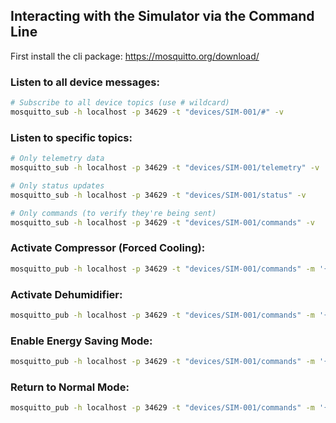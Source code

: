 ## Interacting with the Simulator via the Command Line
First install the cli package: https://mosquitto.org/download/

### Listen to all device messages:
```bash
# Subscribe to all device topics (use # wildcard)
mosquitto_sub -h localhost -p 34629 -t "devices/SIM-001/#" -v
```

### Listen to specific topics:
```bash
# Only telemetry data
mosquitto_sub -h localhost -p 34629 -t "devices/SIM-001/telemetry" -v

# Only status updates
mosquitto_sub -h localhost -p 34629 -t "devices/SIM-001/status" -v

# Only commands (to verify they're being sent)
mosquitto_sub -h localhost -p 34629 -t "devices/SIM-001/commands" -v
```

### Activate Compressor (Forced Cooling):
```bash
mosquitto_pub -h localhost -p 34629 -t "devices/SIM-001/commands" -m '{"command":"ACTIVATE_COMPRESSOR","timestamp":"2025-01-27T10:00:00Z"}'
```

### Activate Dehumidifier:
```bash
mosquitto_pub -h localhost -p 34629 -t "devices/SIM-001/commands" -m '{"command":"ACTIVATE_DEHUMIDIFIER","timestamp":"2025-01-27T10:00:00Z"}'
```

### Enable Energy Saving Mode:
```bash
mosquitto_pub -h localhost -p 34629 -t "devices/SIM-001/commands" -m '{"command":"ENERGY_SAVING","timestamp":"2025-01-27T10:00:00Z"}'
```

### Return to Normal Mode:
```bash
mosquitto_pub -h localhost -p 34629 -t "devices/SIM-001/commands" -m '{"command":"NORMAL_MODE","timestamp":"2025-01-27T10:00:00Z"}'
```
